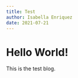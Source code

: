 ```yaml
---
title: Test
author: Isabella Enriquez
date: 2021-07-21
---
```


# Hello World!

This is the test blog.